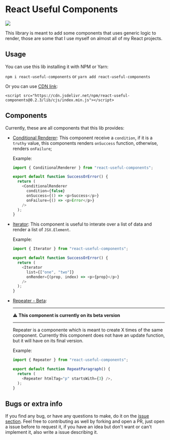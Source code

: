 # React Useful Components

[![](https://data.jsdelivr.com/v1/package/npm/react-useful-components/badge)](https://www.jsdelivr.com/package/npm/react-useful-components)

This library is meant to add some components that uses generic logic to render,
those are some that I use myself on almost all of my React projects.

## Usage

You can use this lib installing it with NPM or Yarn:

`npm i react-useful-components` or `yarn add react-useful-components`

Or you can use [CDN link](https://cdn.jsdelivr.net/npm/react-useful-components@0.2.3/lib/cjs/index.min.js):

`<script src="https://cdn.jsdelivr.net/npm/react-useful-components@0.2.3/lib/cjs/index.min.js"></script>`

## Components

Currently, these are all components that this lib provides:

- [Conditional Renderer](https://github.com/WilliamCSA04/React-Useful-Components/tree/master/src/components/ConditionalRenderer): This component receive a `condition`, if it is a `truthy` value,
  this components renders `onSuccess` function, otherwise, renders `onFailure`;

  Example:

  ```javascript
  import { ConditionalRenderer } from "react-useful-components";

  export default function SuccessOrError() {
    return (
      <ConditionalRenderer
        condition={false}
        onSuccess={() => <p>Success</p>}
        onFailure={() => <p>Error</p>}
      />
    );
  }
  ```

- [Iterator](https://github.com/WilliamCSA04/React-Useful-Components/tree/master/src/components/Iterator):
  This component is useful to interate over a list of data and render a list of `JSX.Element`.

  Example:

  ```javascript
  import { Iterator } from "react-useful-components";

  export default function SuccessOrError() {
    return (
      <Iterator
        list={["one", "two"]}
        onRender={(prop, index) => <p>{prop}</p>}
      />
    );
  }
  ```

- [Repeater - Beta](https://github.com/WilliamCSA04/React-Useful-Components/tree/master/src/components/Repeater):

  ***

  :warning: **This component is currently on its beta version**

  ***

  Repeater is a componente which is meant to create X times of the same component. Currently
  this component does not have an update function, but it will have on its final version.

  Example:

  ```javascript
  import { Repeater } from "react-useful-components";

  export default function RepeatParagraph() {
    return (
      <Repeater htmlTag="p" startsWith={3} />,
    );
  }
  ```

## Bugs or extra info

If you find any bug, or have any questions to make, do it on the [issue section](https://github.com/WilliamCSA04/React-Useful-Components/issues). Feel free to contributing as well by forking and open a PR, just open a issue before to request it, if you have an idea but don't want or can't implement it, also write a issue describing it.
